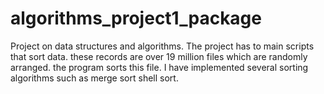 # algorithms_project1_package
Project on data structures and algorithms. The project has to main scripts that sort data. these records are over 19 million 
files which are randomly arranged. the program sorts this file. I have implemented several sorting algorithms such as merge sort shell sort. 
